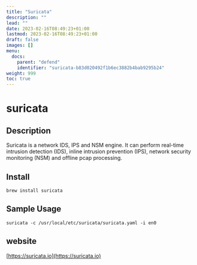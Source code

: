 ```yaml
---
title: "Suricata"
description: ""
lead: ""
date: 2023-02-16T08:49:23+01:00
lastmod: 2023-02-16T08:49:23+01:00
draft: false
images: []
menu:
  docs:
    parent: "defend"
    identifier: "suricata-b83d020492f1b6ec3882b4bab9295b24"
weight: 999
toc: true
---
```

# suricata

## Description

Suricata is a network IDS, IPS and NSM engine. It can perform real-time intrusion detection (IDS), inline intrusion prevention (IPS), network security monitoring (NSM) and offline pcap processing.

## Install

```
brew install suricata
```

## Sample Usage

```
suricata -c /usr/local/etc/suricata/suricata.yaml -i en0
```

## website

[https://suricata.io](https://suricata.io)

